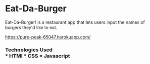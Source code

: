 # Eat-Da-Burger
Eat-Da-Burger! is a restaurant app that lets users input the names of burgers they'd like to eat.

 https://pure-peak-65047.herokuapp.com/
 
 
 
 <h3>Technologies Used
 <br>
* HTMl
* CSS
* Javascript
